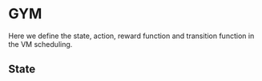 # GYM
Here we define the state, action, reward function and transition function in the VM scheduling.

## State
